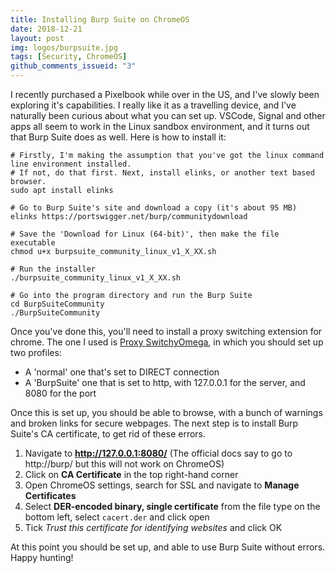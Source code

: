 ```yaml
---
title: Installing Burp Suite on ChromeOS
date: 2018-12-21
layout: post
img: logos/burpsuite.jpg
tags: [Security, ChromeOS]
github_comments_issueid: "3"
---
```


I recently purchased a Pixelbook while over in the US, and I've slowly been exploring it's capabilities. I really like it as a travelling device, and I've naturally been curious about what you can set up. VSCode, Signal and other apps all seem to work in the Linux sandbox environment, and it turns out that Burp Suite does as well. Here is how to install it:

```
# Firstly, I'm making the assumption that you've got the linux command line environment installed.
# If not, do that first. Next, install elinks, or another text based browser.
sudo apt install elinks

# Go to Burp Suite's site and download a copy (it's about 95 MB)
elinks https://portswigger.net/burp/communitydownload

# Save the 'Download for Linux (64-bit)', then make the file executable
chmod u+x burpsuite_community_linux_v1_X_XX.sh

# Run the installer
./burpsuite_community_linux_v1_X_XX.sh

# Go into the program directory and run the Burp Suite
cd BurpSuiteCommunity
./BurpSuiteCommunity
```

Once you've done this, you'll need to install a proxy switching extension for chrome. The one I used is [Proxy SwitchyOmega](https://chrome.google.com/webstore/detail/proxy-switchyomega/padekgcemlokbadohgkifijomclgjgif?hl=en), in which you should set up two profiles:

* A 'normal' one that's set to DIRECT connection
* A 'BurpSuite' one that is set to http, with 127.0.0.1 for the server, and 8080 for the port

Once this is set up, you should be able to browse, with a bunch of warnings and broken links for secure webpages. The next step is to install Burp Suite's CA certificate, to get rid of these errors.

1. Navigate to **http://127.0.0.1:8080/** (The official docs say to go to http://burp/ but this will not work on ChromeOS)
2. Click on **CA Certificate** in the top right-hand corner
3. Open ChromeOS settings, search for SSL and navigate to **Manage Certificates**
4. Select **DER-encoded binary, single certificate** from the file type on the bottom left, select ```cacert.der``` and click open
5. Tick *Trust this certificate for identifying websites* and click OK

At this point you should be set up, and able to use Burp Suite without errors. Happy hunting!
